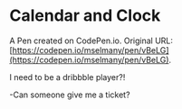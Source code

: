 # Calendar and Clock

A Pen created on CodePen.io. Original URL: [https://codepen.io/mselmany/pen/vBeLG](https://codepen.io/mselmany/pen/vBeLG).

I need to be a dribbble player?!

-Can someone give me a ticket?
